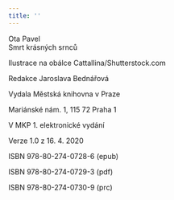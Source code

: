 ```yaml
---
title: ''
---
```


Ota Pavel  
Smrt krásných srnců

Ilustrace na obálce Cattallina/Shutterstock.com

Redakce Jaroslava Bednářová

Vydala Městská knihovna v Praze

Mariánské nám. 1, 115 72 Praha 1

V MKP 1. elektronické vydání

Verze 1.0 z 16. 4. 2020

ISBN 978-80-274-0728-6 (epub)

ISBN 978-80-274-0729-3 (pdf)

ISBN 978-80-274-0730-9 (prc)
